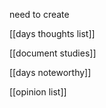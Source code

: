 need to create

[[days thoughts list]]

[[document studies]]

[[days noteworthy]]

[[opinion list]]


